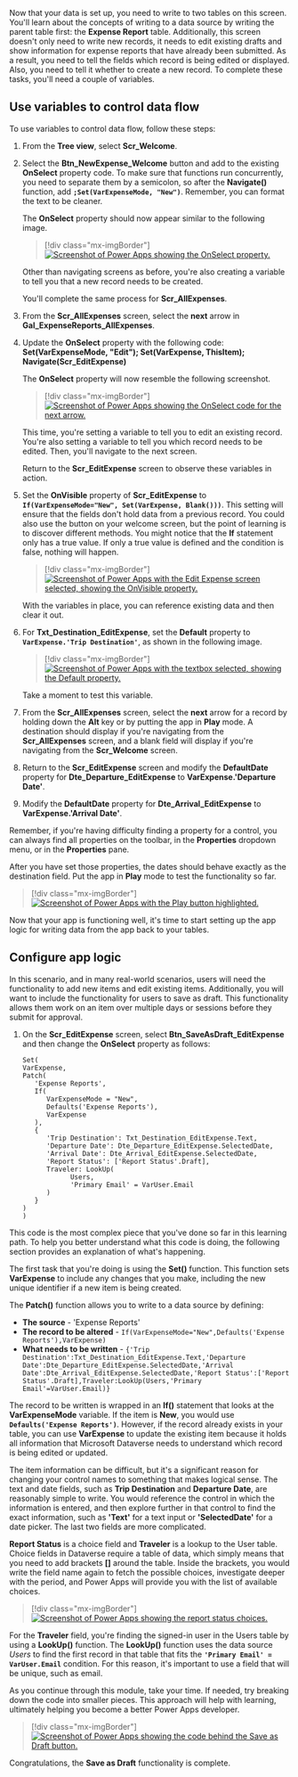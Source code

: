 Now that your data is set up, you need to write to two tables on this screen. You'll learn about the concepts of writing to a data source by writing the parent table first: the **Expense Report** table. Additionally, this screen doesn't only need to write new records, it needs to edit existing drafts and show information for expense reports that have already been submitted. As a result, you need to tell the fields which record is being edited or displayed. Also, you need to tell it whether to create a new record. To complete these tasks, you'll need a couple of variables.

## Use variables to control data flow

To use variables to control data flow, follow these steps:

1. From the **Tree view**, select **Scr_Welcome**.

1. Select the **Btn_NewExpense_Welcome** button and add to the existing **OnSelect** property code. To make sure that functions run concurrently, you need to separate them by a semicolon, so after the **Navigate()** function, add **`;Set(VarExpenseMode, "New")`**. Remember, you can format the text to be cleaner.

   The **OnSelect** property should now appear similar to the following image.

   > [!div class="mx-imgBorder"]
   > [![Screenshot of Power Apps showing the OnSelect property.](../media/on-select.png)](../media/on-select.png#lightbox)

   Other than navigating screens as before, you're also creating a variable to tell you that a new record needs to be created.

   You'll complete the same process for **Scr_AllExpenses**.

1. From the **Scr_AllExpenses** screen, select the **next** arrow in **Gal_ExpenseReports_AllExpenses**.

1. Update the **OnSelect** property with the following code: **Set(VarExpenseMode, "Edit"); Set(VarExpense, ThisItem); Navigate(Scr_EditExpense)**

   The **OnSelect** property will now resemble the following screenshot.

   > [!div class="mx-imgBorder"]
   > [![Screenshot of Power Apps showing the OnSelect code for the next arrow.](../media/next.png)](../media/next.png#lightbox)

   This time, you're setting a variable to tell you to edit an existing record. You're also setting a variable to tell you which record needs to be edited. Then, you'll navigate to the next screen.

   Return to the **Scr_EditExpense** screen to observe these variables in action.

1. Set the **OnVisible** property of **Scr_EditExpense** to **`If(VarExpenseMode="New", Set(VarExpense, Blank()))`**. This setting will ensure that the fields don't hold data from a previous record. You could also use the button on your welcome screen, but the point of learning is to discover different methods. You might notice that the **If** statement only has a true value. If only a true value is defined and the condition is false, nothing will happen.

   > [!div class="mx-imgBorder"]
   > [![Screenshot of Power Apps with the Edit Expense screen selected, showing the OnVisible property.](../media/on-visible.png)](../media/on-visible.png#lightbox)

   With the variables in place, you can reference existing data and then clear it out.

1. For **Txt_Destination_EditExpense**, set the **Default** property to **`VarExpense.'Trip Destination'`**, as shown in the following image.

   > [!div class="mx-imgBorder"]
   > [![Screenshot of Power Apps with the textbox selected, showing the Default property.](../media/default.png)](../media/default.png#lightbox)

   Take a moment to test this variable.

1. From the **Scr_AllExpenses** screen, select the **next** arrow for a record by holding down the **Alt** key or by putting the app in **Play** mode. A destination should display if you're navigating from the **Scr_AllExpenses** screen, and a blank field will display if you're navigating from the **Scr_Welcome** screen.

1. Return to the **Scr_EditExpense** screen and modify the **DefaultDate** property for **Dte_Departure_EditExpense** to **VarExpense.'Departure Date'**.

1. Modify the **DefaultDate** property for **Dte_Arrival_EditExpense** to **VarExpense.'Arrival Date'**.

Remember, if you're having difficulty finding a property for a control, you can always find all properties on the toolbar, in the **Properties** dropdown menu, or in the **Properties** pane.

After you have set those properties, the dates should behave exactly as the destination field. Put the app in **Play** mode to test the functionality so far.

   > [!div class="mx-imgBorder"]
   > [![Screenshot of Power Apps with the Play button highlighted.](../media/play.png)](../media/play.png#lightbox)

Now that your app is functioning well, it's time to start setting up the app logic for writing data from the app back to your tables.

## Configure app logic

In this scenario, and in many real-world scenarios, users will need the functionality to add new items and edit existing items. Additionally, you will want to include the functionality for users to save as draft. This functionality allows them work on an item over multiple days or sessions before they submit for approval. 

1. On the **Scr_EditExpense** screen, select **Btn_SaveAsDraft_EditExpense** and then change the **OnSelect** property as follows:

   ```powerappsfl
   Set(
   VarExpense,
   Patch(
      'Expense Reports',
      If(
         VarExpenseMode = "New",
         Defaults('Expense Reports'),
         VarExpense
      ),
      {
         'Trip Destination': Txt_Destination_EditExpense.Text,
         'Departure Date': Dte_Departure_EditExpense.SelectedDate,
         'Arrival Date': Dte_Arrival_EditExpense.SelectedDate,
         'Report Status': ['Report Status'.Draft],
         Traveler: LookUp(
               Users,
               'Primary Email' = VarUser.Email
         )
      }
   )
   )
   ```

This code is the most complex piece that you've done so far in this learning path. To help you better understand what this code is doing, the following section provides an explanation of what's happening.

The first task that you're doing is using the **Set()** function. This function sets **VarExpense** to include any changes that you make, including the new unique identifier if a new item is being created.

The **Patch()** function allows you to write to a data source by defining:

- **The source** - 'Expense Reports'
- **The record to be altered** - `If(VarExpenseMode="New",Defaults('Expense Reports'),VarExpense)`
- **What needs to be written** - `{'Trip Destination':Txt_Destination_EditExpense.Text,'Departure Date':Dte_Departure_EditExpense.SelectedDate,'Arrival Date':Dte_Arrival_EditExpense.SelectedDate,'Report Status':['Report Status'.Draft],Traveler:LookUp(Users,'Primary Email'=VarUser.Email)}`

The record to be written is wrapped in an **If()** statement that looks at the **VarExpenseMode** variable. If the item is **New**, you would use **`Defaults('Expense Reports')`**. However, if the record already exists in your table, you can use **VarExpense** to update the existing item because it holds all information that Microsoft Dataverse needs to understand which record is being edited or updated.

The item information can be difficult, but it's a significant reason for changing your control names to something that makes logical sense. The text and date fields, such as **Trip Destination** and **Departure Date**, are reasonably simple to write. You would reference the control in which the information is entered, and then explore further in that control to find the exact information, such as **'Text'** for a text input or **'SelectedDate'** for a date picker. The last two fields are more complicated.

**Report Status** is a choice field and **Traveler** is a lookup to the User table. Choice fields in Dataverse require a table of data, which simply means that you need to add brackets **[]** around the table. Inside the brackets, you would write the field name again to fetch the possible choices, investigate deeper with the period, and Power Apps will provide you with the list of available choices.

   > [!div class="mx-imgBorder"]
   > [![Screenshot of Power Apps showing the report status choices.](../media/report-status.png)](../media/report-status.png#lightbox)

For the **Traveler** field, you're finding the signed-in user in the Users table by using a **LookUp()** function. The **LookUp()** function uses the data source *Users* to find the first record in that table that fits the **`'Primary Email' = VarUser.Email`** condition. For this reason, it's important to use a field that will be unique, such as email.

As you continue through this module, take your time. If needed, try breaking down the code into smaller pieces. This approach will help with learning, ultimately helping you become a better Power Apps developer.

   > [!div class="mx-imgBorder"]
   > [![Screenshot of Power Apps showing the code behind the Save as Draft button.](../media/save-draft.png)](../media/save-draft.png#lightbox)

Congratulations, the **Save as Draft** functionality is complete.
